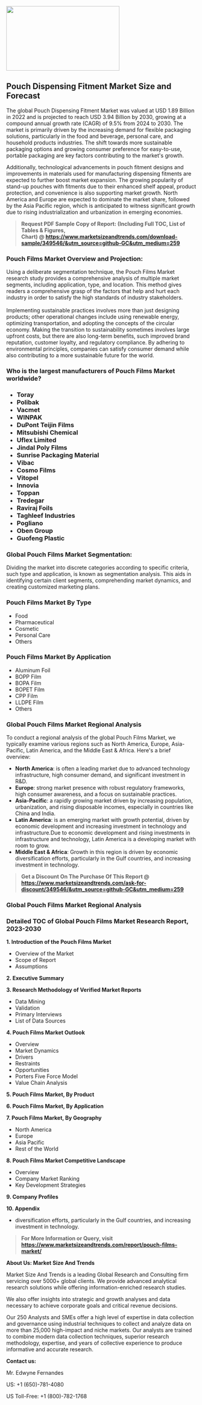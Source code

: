 <p><img class="alignnone size-medium wp-image-20088" src="https://ffe5etoiles.com/wp-content/uploads/2024/12/MST1-300x171.png" alt="" width="300" height="171" /></p><h2>Pouch Dispensing Fitment Market Size and Forecast</h2><p>The global Pouch Dispensing Fitment Market was valued at USD 1.89 Billion in 2022 and is projected to reach USD 3.94 Billion by 2030, growing at a compound annual growth rate (CAGR) of 9.5% from 2024 to 2030. The market is primarily driven by the increasing demand for flexible packaging solutions, particularly in the food and beverage, personal care, and household products industries. The shift towards more sustainable packaging options and growing consumer preference for easy-to-use, portable packaging are key factors contributing to the market's growth.</p><p>Additionally, technological advancements in pouch fitment designs and improvements in materials used for manufacturing dispensing fitments are expected to further boost market expansion. The growing popularity of stand-up pouches with fitments due to their enhanced shelf appeal, product protection, and convenience is also supporting market growth. North America and Europe are expected to dominate the market share, followed by the Asia Pacific region, which is anticipated to witness significant growth due to rising industrialization and urbanization in emerging economies.</p></p><blockquote id="" class=""><strong>Request PDF Sample Copy of Report: (Including Full TOC, List of Tables &amp; Figures, Chart)&nbsp;@&nbsp;<strong><a href="https://www.marketsizeandtrends.com/download-sample/349546/&utm_source=github-GC&utm_medium=259" target="_blank">https://www.marketsizeandtrends.com/download-sample/349546/&utm_source=github-GC&utm_medium=259</a></strong></strong></blockquote><h3 id="" class="">Pouch Films Market&nbsp;Overview and Projection:</h3><p id="" class="">Using a deliberate segmentation technique, the Pouch Films Market research study provides a comprehensive analysis of multiple market segments, including application, type, and location. This method gives readers a comprehensive grasp of the factors that help and hurt each industry in order to satisfy the high standards of industry stakeholders. <br /> <br />Implementing sustainable practices involves more than just designing products; other operational changes include using renewable energy, optimizing transportation, and adopting the concepts of the circular economy. Making the transition to sustainability sometimes involves large upfront costs, but there are also long-term benefits, such improved brand reputation, customer loyalty, and regulatory compliance. By adhering to environmental principles, companies can satisfy consumer demand while also contributing to a more sustainable future for the world.</p><h3 id="" class="">Who is the largest manufacturers of&nbsp;Pouch Films Market worldwide?</h3><h3 class=""><p><ul><li>Toray </li><li> Polibak </li><li> Vacmet </li><li> WINPAK </li><li> DuPont Teijin Films </li><li> Mitsubishi Chemical </li><li> Uflex Limited </li><li> Jindal Poly Films </li><li> Sunrise Packaging Material </li><li> Vibac </li><li> Cosmo Films </li><li> Vitopel </li><li> Innovia </li><li> Toppan </li><li> Tredegar </li><li> Raviraj Foils </li><li> Taghleef Industries </li><li> Pogliano </li><li> Oben Group </li><li> Guofeng Plastic</li></ul></p></h3><h3 id="" class="">Global&nbsp;Pouch Films Market Segmentation:</h3><p id="" class="">Dividing the market into discrete categories according to specific criteria, such type and application, is known as segmentation analysis. This aids in identifying certain client segments, comprehending market dynamics, and creating customized marketing plans.</p><h3 id="" class="">Pouch Films Market&nbsp;By Type</h3><p><p><ul><li>Food</li><li> Pharmaceutical</li><li> Cosmetic</li><li> Personal Care</li><li> Others</p></li></ul></p></p><h3 id="" class="">Pouch Films Market&nbsp;By Application</h3><p class=""><p><ul><li>Aluminum Foil</li><li> BOPP Film</li><li> BOPA Film</li><li> BOPET Film</li><li> CPP Film</li><li> LLDPE Film</li><li> Others</li></ul></p></p><h3 id="" class="">Global Pouch Films Market Regional Analysis</h3><p id="" class="">To conduct a regional analysis of the global Pouch Films Market, we typically examine various regions such as North America, Europe, Asia-Pacific, Latin America, and the Middle East &amp; Africa. Here's a brief overview:</p><ul><li><strong>North America</strong>: is often a leading market due to advanced technology infrastructure, high consumer demand, and significant investment in R&amp;D.</li><li><strong>Europe</strong>: strong market presence with robust regulatory frameworks, high consumer awareness, and a focus on sustainable practices.</li><li><strong>Asia-Pacific</strong>: a rapidly growing market driven by increasing population, urbanization, and rising disposable incomes, especially in countries like China and India.</li><li><strong>Latin America</strong>: is an emerging market with growth potential, driven by economic development and increasing investment in technology and infrastructure.Due to economic development and rising investments in infrastructure and technology, Latin America is a developing market with room to grow.</li><li><strong>Middle East &amp; Africa</strong>: Growth in this region is driven by economic diversification efforts, particularly in the Gulf countries, and increasing investment in technology.</li></ul><blockquote id="" class=""><strong>Get a Discount On The Purchase Of This Report @ <strong><a href="https://www.marketsizeandtrends.com/ask-for-discount/349546/&utm_source=github-GC&utm_medium=259" target="_blank">https://www.marketsizeandtrends.com/ask-for-discount/349546/&utm_source=github-GC&utm_medium=259</a></strong></strong></blockquote><h3 id="" class="">Global Pouch Films Market Regional Analysis</h3><h3 id="" class="">Detailed TOC of Global Pouch Films Market Research Report, 2023-2030</h3><p id="" class=""><strong>1. Introduction of the Pouch Films Market</strong></p><ul><li>Overview of the Market</li><li>Scope of Report</li><li>Assumptions</li></ul><p id="" class=""><strong>2. Executive Summary</strong></p><p id="" class=""><strong>3. Research Methodology of Verified Market Reports</strong></p><ul><li>Data Mining</li><li>Validation</li><li>Primary Interviews</li><li>List of Data Sources</li></ul><p id="" class=""><strong>4. Pouch Films Market Outlook</strong></p><ul><li>Overview</li><li>Market Dynamics</li><li>Drivers</li><li>Restraints</li><li>Opportunities</li><li>Porters Five Force Model</li><li>Value Chain Analysis</li></ul><p id="" class=""><strong>5. Pouch Films Market, By Product</strong></p><p id="" class=""><strong>6. Pouch Films Market, By Application</strong></p><p id="" class=""><strong>7. Pouch Films Market, By Geography</strong></p><ul><li>North America</li><li>Europe</li><li>Asia Pacific</li><li>Rest of the World</li></ul><p id="" class=""><strong>8. Pouch Films Market Competitive Landscape</strong></p><ul><li>Overview</li><li>Company Market Ranking</li><li>Key Development Strategies</li></ul><p id="" class=""><strong>9. Company Profiles</strong></p><p id="" class=""><strong>10. Appendix</strong></p><ul><li>diversification efforts, particularly in the Gulf countries, and increasing investment in technology.</li></ul><blockquote id="" class=""><strong>For More Information or Query, visit <strong><strong><a href="https://www.marketsizeandtrends.com/report/pouch-films-market/" target="_blank">https://www.marketsizeandtrends.com/report/pouch-films-market/</a></strong></strong></strong></blockquote><p id="" class=""><strong>About Us: Market Size And Trends</strong></p><p id="" class="">Market Size And Trends is a leading Global Research and Consulting firm servicing over 5000+ global clients. We provide advanced analytical research solutions while offering information-enriched research studies.</p><p id="" class="">We also offer insights into strategic and growth analyses and data necessary to achieve corporate goals and critical revenue decisions.</p><p id="" class="">Our 250 Analysts and SMEs offer a high level of expertise in data collection and governance using industrial techniques to collect and analyze data on more than 25,000 high-impact and niche markets. Our analysts are trained to combine modern data collection techniques, superior research methodology, expertise, and years of collective experience to produce informative and accurate research.</p><p id="" class=""><strong>Contact us:</strong></p><p id="" class="">Mr. Edwyne Fernandes</p><p id="" class="">US: +1 (650)-781-4080</p><p id="" class="">US Toll-Free: +1 (800)-782-1768</p>
